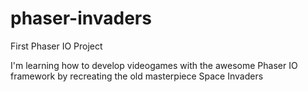 phaser-invaders
===============

First Phaser IO Project

I'm learning how to develop videogames with the awesome Phaser IO framework by recreating the old masterpiece Space Invaders
